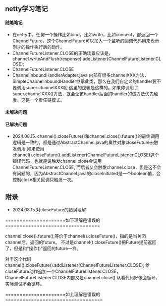 ## netty学习笔记


#### 随笔笔记

* 在netty中，任何一个操作比如bind，比如write，比如connect，都返回一个ChannelFuture，这个ChannelFuture可以加入一个监听的回调代码用来表示
刚才的操作执行后的动作。
* ChannelFutureListener.CLOSE的正确场景应该是，channel.writeAndFlush(response).addListener(ChannelFutureListener.CLOSE);
* ChannelFutureListener.CLOSE
* ChannelInboundHandlerAdapter.java 内部有很多channelXXX方法，SimpleChannelInboundHandler继承此类，那么在我们自定义的handler要不要调用super.channelXXX呢
这里的逻辑是这样的。如果你调用了super.channelXXX()方法，就会让该handler后面的handler的该方法优先触发。这是一个责任链模式。
 

#### 未解决问题

#### 已解决问题

* 2024.08.15. channel().closeFuture()和channel.close().future()的最终调用逻辑是一致的，都是通过AbstractChannel.java的属性对象closeFuture去触发调用
如果使用channel().closeFuture().addListener(ChannelFutureListener.CLOSE)这个错误代码，也就是说触发channel.close会调用ChannelFutureListener.CLOSE,
而后者又会触发channel.close，但是这不会有问题的，因为AbstractChannel.java的closeInitiated是一个boolean值，会控制close相关回调只触发一次。


## 附录

* 2024.08.15.对closeFuture的错误理解

=====================如下理解是错误的=================================

channel.close().future();等价于channel().closeFuture()，指的是当关闭channel后，返回的future。
不过是channel().closeFuture()把Future提前返回了，但是和"操作()"返回的future一样。

对于这个代码channel().closeFuture().addListener(ChannelFutureListener.CLOSE);
给closeFuture动作追加一个ChannelFutureListener.CLOSE，ChannelFutureListener.CLOSE内部又是channel.close()
从看代码好像会循环，实际测试不会循环。

=====================如上理解是错误的==================================